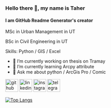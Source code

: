 ### Hello there 👋, my name is Taher
#### I am GitHub Readme Generator's creator
MSc in Urban Management in UT

BSc in Civil Engineering in UT

Skills: Python / GIS / Excel 

- 🔭 I’m currently working on thesis on Tramay 
- 🌱 I’m currently learning Arcpy attribute 
- 💬 Ask me about python / ArcGis Pro / Comic 


[<img src='https://cdn.jsdelivr.net/npm/simple-icons@3.0.1/icons/github.svg' alt='github' height='40'>](https://github.com/97mohatah)  [<img src='https://cdn.jsdelivr.net/npm/simple-icons@3.0.1/icons/linkedin.svg' alt='linkedin' height='40'>](https://www.linkedin.com/in/mttaherpoor/)  [<img src='https://cdn.jsdelivr.net/npm/simple-icons@3.0.1/icons/instagram.svg' alt='instagram' height='40'>](https://www.instagram.com/mttaherpoor/)  [<img src='https://cdn.jsdelivr.net/npm/simple-icons@3.0.1/icons/telegram.svg' alt='telegram' height='40'>](mtaherpoor)  

[![Top Langs](https://github-readme-stats.vercel.app/api/top-langs/?username=97mohatah)](https://github.com/anuraghazra/github-readme-stats)

